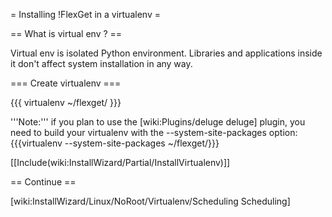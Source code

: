 = Installing !FlexGet in a virtualenv =

== What is virtual env ? ==

Virtual env is isolated Python environment. Libraries and applications inside it don't affect system installation in any way.

=== Create virtualenv ===

{{{
virtualenv ~/flexget/
}}}

'''Note:''' if you plan to use the [wiki:Plugins/deluge deluge] plugin, you need to build your virtualenv with the --system-site-packages option: {{{virtualenv --system-site-packages ~/flexget/}}}

[[Include(wiki:InstallWizard/Partial/InstallVirtualenv)]]

== Continue ==

[wiki:InstallWizard/Linux/NoRoot/Virtualenv/Scheduling Scheduling]